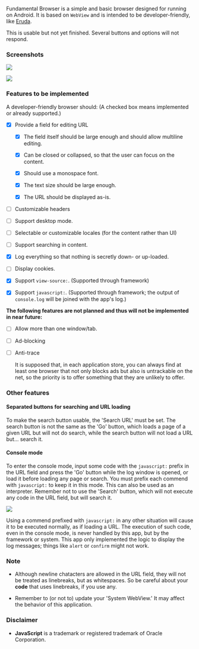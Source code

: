 Fundamental Browser is a simple and basic browser designed for running on Android. It is based on `WebView` and is intended to be developer-friendly, like [Eruda](https://github.com/liriliri/eruda-android).

This is usable but not yet finished. Several buttons and options will not respond.

### Screenshots

![](screenshots/screenshot1.jpg)

![](screenshots/screenshot2.jpg)

### Features to be implemented

A developer-friendly browser should: (A checked box means implemented or already supported.)

- [x] Provide a field for editing URL

    - [x] The field itself should be large enough and should allow multiline editing.

    - [x] Can be closed or collapsed, so that the user can focus on the content.

    - [x] Should use a monospace font.

    - [x] The text size should be large enough.

    - [x] The URL should be displayed as-is.

- [ ] Customizable headers

- [ ] Support desktop mode.

- [ ] Selectable or customizable locales (for the content rather than UI)

- [ ] Support searching in content.

- [x] Log everything so that nothing is secretly down- or up-loaded.

- [ ] Display cookies.

- [x] Support `view-source:`. (Supported through framework)

- [x] Support `javascript:`. (Supported through framework; the output of `console.log` will be joined with the app's log.)

**The following features are not planned and thus will not be implemented in near future:**

- [ ] Allow more than one window/tab.

- [ ] Ad-blocking

- [ ] Anti-trace

    It is supposed that, in each application store, you can always find at least one browser that not only blocks ads but also is untrackable on the net, so the priority is to offer something that they are unlikely to offer.

### Other features

#### Separated buttons for searching and URL loading

To make the search button usable, the 'Search URL' must be set. The search button is not the same as the 'Go' button, which loads a page of a given URL but will not do search, while the search button will not load a URL but... search it.

#### Console mode

To enter the console mode, input some code with the `javascript:` prefix in the URL field and press the 'Go' button while the log window is opened, or load it before loading any page or search. You must prefix each commend with `javascript:` to keep it in this mode. This can also be used as an interpreter. Remember not to use the 'Search' button, which will not execute any code in the URL field, but will search it.

![](screenshots/screenshot3.jpg)

Using a commend prefixed with `javascript:` in any other situation will cause it to be executed normally, as if loading a URL. The execution of such code, even in the console mode, is never handled by this app, but by the framework or system. This app only implemented the logic to display the log messages; things like `alert` or `confirm` might not work.

### Note

* Although newline chatacters are allowed in the URL field, they will not be treated as linebreaks, but as whitespaces. So be careful about your **code** that uses linebreaks, if you use any.

* Remember to (or not to) update your 'System WebView.' It may affect the behavior of this application.

### Disclaimer

- **JavaScript** is a trademark or registered trademark of Oracle Corporation.
